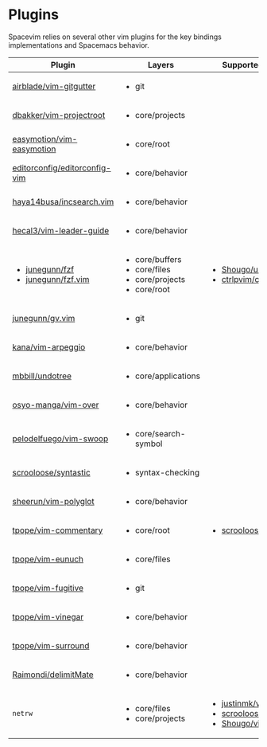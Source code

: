 # Plugins

Spacevim relies on several other vim plugins for the key bindings implementations and Spacemacs behavior.

| Plugin | Layers | Supported alternatives |
| ----- | ------ | ---------------------- |
| [airblade/vim-gitgutter][] | <ul><li>git</li></ul> |  |
| [dbakker/vim-projectroot][] | <ul><li>core/projects</li></ul> |  |
| [easymotion/vim-easymotion][] | <ul><li>core/root</li></ul> |  |
| [editorconfig/editorconfig-vim][] | <ul><li>core/behavior</li></ul> |  |
| [haya14busa/incsearch.vim][] | <ul><li>core/behavior</li></ul> |  |
| [hecal3/vim-leader-guide][] | <ul><li>core/behavior</li></ul> |  |
| <ul><li>[junegunn/fzf][]</li><li>[junegunn/fzf.vim][]</li></ul> | <ul><li>core/buffers</li><li>core/files</li><li>core/projects</li><li>core/root</li></ul> | <ul><li>[Shougo/unite.vim][]</li><li>[ctrlpvim/ctrlp.vim][]</li></ul> |
| [junegunn/gv.vim][] | <ul><li>git</li></ul> |  |
| [kana/vim-arpeggio][] | <ul><li>core/behavior</li></ul> |  |
| [mbbill/undotree][] | <ul><li>core/applications</li></ul> |  |
| [osyo-manga/vim-over][] | <ul><li>core/behavior</li></ul> |  |
| [pelodelfuego/vim-swoop][] | <ul><li>core/search-symbol</li></ul> |  |
| [scrooloose/syntastic][] | <ul><li>syntax-checking</li></ul> |  |
| [sheerun/vim-polyglot][] | <ul><li>core/behavior</li></ul> |  |
| [tpope/vim-commentary][] | <ul><li>core/root</li></ul> | <ul><li>[scrooloose/nerdcommenter][]</li></ul> |
| [tpope/vim-eunuch][] | <ul><li>core/files</li></ul> |  |
| [tpope/vim-fugitive][] | <ul><li>git</li></ul> |  |
| [tpope/vim-vinegar][] | <ul><li>core/behavior</li></ul> |  |
| [tpope/vim-surround][] | <ul><li>core/behavior</li></ul> |  |
| [Raimondi/delimitMate][] | <ul><li>core/behavior</li></ul> |  |
| `netrw` | <ul><li>core/files</li><li>core/projects</li></ul> | <ul><li>[justinmk/vim-dirvish][]</li><li>[scrooloose/nerdtree][]</li><li>[Shougo/vimfiler.vim][]</li></ul> |


<!-- Plugins -->

[Raimondi/delimitMate]: https://github.com/Raimondi/delimitMate
[Shougo/unite.vim]: https://github.com/Shougo/unite.vim
[Shougo/vimfiler.vim]: https://github.com/Shougo/vimfiler.vim
[airblade/vim-gitgutter]: https://github.com/airblade/vim-gitgutter
[ctrlpvim/ctrlp.vim]: https://github.com/ctrlpvim/ctrlp.vim
[dbakker/vim-projectroot]: https://github.com/dbakker/vim-projectroot
[easymotion/vim-easymotion]: https://github.com/easymotion/vim-easymotion
[editorconfig/editorconfig-vim]: https://github.com/editorconfig/editorconfig-vim
[haya14busa/incsearch.vim]: https://github.com/haya14busa/incsearch.vim
[hecal3/vim-leader-guide]: https://github.com/hecal3/vim-leader-guide
[junegunn/fzf.vim]: https://github.com/junegunn/fzf.vim
[junegunn/fzf]: https://github.com/junegunn/fzf
[junegunn/gv.vim]: https://github.com/junegunn/gv.vim
[justinmk/vim-dirvish]: https://github.com/justinmk/vim-dirvish
[kana/vim-arpeggio]: https://github.com/kana/vim-arpeggio
[mbbill/undotree]: https://github.com/mbbill/undotree
[osyo-manga/vim-over]: https://github.com/osyo-manga/vim-over
[pelodelfuego/vim-swoop]: https://github.com/pelodelfuego/vim-swoop
[scrooloose/nerdcommenter]: https://github.com/scrooloose/nerdcommenter
[scrooloose/nerdtree]: https://github.com/scrooloose/nerdtree
[scrooloose/syntastic]: https://github.com/scrooloose/syntastic
[sheerun/vim-polyglot]: https://github.com/sheerun/vim-polyglot
[tpope/vim-commentary]: https://github.com/tpope/vim-commentary
[tpope/vim-eunuch]: https://github.com/tpope/vim-eunuch
[tpope/vim-fugitive]: https://github.com/tpope/vim-fugitive
[tpope/vim-surround]: https://github.com/tpope/vim-surround
[tpope/vim-vinegar]: https://github.com/tpope/vim-vinegar
